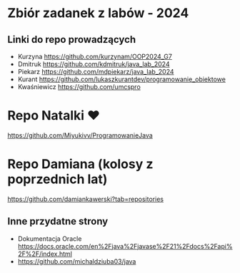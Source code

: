 # Zbiór zadanek z labów - 2024
## Linki do repo prowadzących
- Kurzyna https://github.com/kurzynam/OOP2024_G7
- Dmitruk https://github.com/kdmitruk/java_lab_2024
- Piekarz https://github.com/mdpiekarz/java_lab_2024
- Kurant https://github.com/lukaszkurantdev/programowanie_obiektowe
- Kwaśniewicz https://github.com/umcspro

# Repo Natalki ❤️
https://github.com/Miyukivv/ProgramowanieJava

# Repo Damiana (kolosy z poprzednich lat)
https://github.com/damiankawerski?tab=repositories

## Inne przydatne strony
- Dokumentacja Oracle https://docs.oracle.com/en%2Fjava%2Fjavase%2F21%2Fdocs%2Fapi%2F%2F/index.html
- https://github.com/michaldziuba03/java

